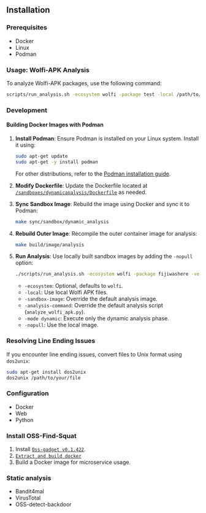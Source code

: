 ## Installation

### Prerequisites

- Docker
- Linux
- Podman

### Usage: Wolfi-APK Analysis

To analyze Wolfi-APK packages, use the following command:

```bash
scripts/run_analysis.sh -ecosystem wolfi -package test -local /path/to/test -sandbox-image 'customised_sandbox_for_dynamic_analysis' -mode dynamic
```

### Development

#### Building Docker Images with Podman

1. **Install Podman**: Ensure Podman is installed on your Linux system. Install it using:

    ```bash
    sudo apt-get update
    sudo apt-get -y install podman
    ```

    For other distributions, refer to the [Podman installation guide](https://podman.io/getting-started/installation).

2. **Modify Dockerfile**: Update the Dockerfile located at [`/sandboxes/dynamicanalysis/Dockerfile`](./sandboxes/dynamicanalysis/Dockerfile) as needed.

3. **Sync Sandbox Image**: Rebuild the image using Docker and sync it to Podman:

    ```bash
    make sync/sandbox/dynamic_analysis
    ```

4. **Rebuild Outer Image**: Recompile the outer container image for analysis:

    ```bash
    make build/image/analysis
    ```

5. **Run Analysis**: Use locally built sandbox images by adding the `-nopull` option:

    ```bash
    ./scripts/run_analysis.sh -ecosystem wolfi -package fijiwashere -version fijiwashere.0.0.0 -local /path/fijiwashere12323-0.0.0-r0.apk -sandbox-image 'wolfi-apk/dynamic-analysis' -analysis-command 'analyze_wolfi_apk.py' -mode dynamic -nopull
    ```

    - `-ecosystem`: Optional, defaults to `wolfi`.
    - `-local`: Use local Wolfi APK files.
    - `-sandbox-image`: Override the default analysis image.
    - `-analysis-command`: Override the default analysis script (`analyze_wolfi_apk.py`).
    - `-mode dynamic`: Execute only the dynamic analysis phase.
    - `-nopull`: Use the local image.

### Resolving Line Ending Issues

If you encounter line ending issues, convert files to Unix format using `dos2unix`:

```bash
sudo apt-get install dos2unix
dos2unix /path/to/your/file
```

### Configuration

- Docker
- Web
- Python

### Install OSS-Find-Squat

1. Install [`Oss-gadget v0.1.422`](https://github.com/microsoft/OSSGadget/releases/download/v0.1.422/OSSGadget_linux_0.1.422.tar.gz).
2. [`Extract and build docker`](https://github.com/microsoft/OSSGadget/wiki/Docker-Image)
3. Build a Docker image for microservice usage.


### Static analysis
- Bandit4mal
- VirusTotal
- OSS-detect-backdoor




